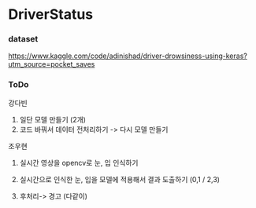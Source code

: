 # DriverStatus

### dataset
https://www.kaggle.com/code/adinishad/driver-drowsiness-using-keras?utm_source=pocket_saves


### ToDo

강다빈
1. 일단 모델 만들기 (2개)
2. 코드 바꿔서 데이터 전처리하기 -> 다시 모델 만들기

조우현
1. 실시간 영상을 opencv로 눈, 입 인식하기
2. 실시간으로 인식한 눈, 입을 모델에 적용해서 결과 도출하기 (0,1 / 2,3)


3. 후처리-> 경고 (다같이)
